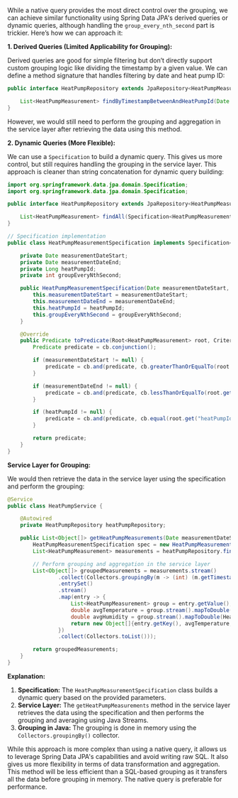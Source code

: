 While a native query provides the most direct control over the grouping, we can achieve similar functionality using Spring Data JPA's derived queries or dynamic queries, although handling the `group_every_nth_second` part is trickier. Here’s how we can approach it:

**1. Derived Queries (Limited Applicability for Grouping):**

Derived queries are good for simple filtering but don’t directly support custom grouping logic like dividing the timestamp by a given value. We can define a method signature that handles filtering by date and heat pump ID:

```java
public interface HeatPumpRepository extends JpaRepository<HeatPumpMeasurement, Long> {

    List<HeatPumpMeasurement> findByTimestampBetweenAndHeatPumpId(Date measurementDateStart, Date measurementDateEnd, Long heatPumpId);
}
```

However, we would still need to perform the grouping and aggregation in the service layer after retrieving the data using this method.

**2. Dynamic Queries (More Flexible):**

We can use a `Specification` to build a dynamic query. This gives us more control, but still requires handling the grouping in the service layer.  This approach is cleaner than string concatenation for dynamic query building:

```java
import org.springframework.data.jpa.domain.Specification;
import org.springframework.data.jpa.domain.Specification;

public interface HeatPumpRepository extends JpaRepository<HeatPumpMeasurement, Long> {

    List<HeatPumpMeasurement> findAll(Specification<HeatPumpMeasurement> spec);
}

// Specification implementation
public class HeatPumpMeasurementSpecification implements Specification<HeatPumpMeasurement> {

    private Date measurementDateStart;
    private Date measurementDateEnd;
    private Long heatPumpId;
    private int groupEveryNthSecond;

    public HeatPumpMeasurementSpecification(Date measurementDateStart, Date measurementDateEnd, Long heatPumpId, int groupEveryNthSecond) {
        this.measurementDateStart = measurementDateStart;
        this.measurementDateEnd = measurementDateEnd;
        this.heatPumpId = heatPumpId;
        this.groupEveryNthSecond = groupEveryNthSecond;
    }

    @Override
    public Predicate toPredicate(Root<HeatPumpMeasurement> root, CriteriaQuery<?> query, CriteriaBuilder cb) {
        Predicate predicate = cb.conjunction();

        if (measurementDateStart != null) {
            predicate = cb.and(predicate, cb.greaterThanOrEqualTo(root.get("timestamp"), measurementDateStart));
        }

        if (measurementDateEnd != null) {
            predicate = cb.and(predicate, cb.lessThanOrEqualTo(root.get("timestamp"), measurementDateEnd));
        }

        if (heatPumpId != null) {
            predicate = cb.and(predicate, cb.equal(root.get("heatPumpId"), heatPumpId));
        }

        return predicate;
    }
}
```

**Service Layer for Grouping:**

We would then retrieve the data in the service layer using the specification and perform the grouping:

```java
@Service
public class HeatPumpService {

    @Autowired
    private HeatPumpRepository heatPumpRepository;

    public List<Object[]> getHeatPumpMeasurements(Date measurementDateStart, Date measurementDateEnd, Long heatPumpId, int groupEveryNthSecond) {
        HeatPumpMeasurementSpecification spec = new HeatPumpMeasurementSpecification(measurementDateStart, measurementDateEnd, heatPumpId, groupEveryNthSecond);
        List<HeatPumpMeasurement> measurements = heatPumpRepository.findAll(spec);

        // Perform grouping and aggregation in the service layer
        List<Object[]> groupedMeasurements = measurements.stream()
                .collect(Collectors.groupingBy(m -> (int) (m.getTimestamp().getTime() / (groupEveryNthSecond * 1000L))) // group by time division
                .entrySet()
                .stream()
                .map(entry -> {
                    List<HeatPumpMeasurement> group = entry.getValue();
                    double avgTemperature = group.stream().mapToDouble(HeatPumpMeasurement::getTemperature).average().orElse(0.0);
                    double avgHumidity = group.stream().mapToDouble(HeatPumpMeasurement::getHumidity).average().orElse(0.0);
                    return new Object[]{entry.getKey(), avgTemperature, avgHumidity};
                })
                .collect(Collectors.toList()));

        return groupedMeasurements;
    }
}
```

**Explanation:**

1.  **Specification:** The `HeatPumpMeasurementSpecification` class builds a dynamic query based on the provided parameters.
2.  **Service Layer:** The `getHeatPumpMeasurements` method in the service layer retrieves the data using the specification and then performs the grouping and averaging using Java Streams.
3.  **Grouping in Java:** The grouping is done in memory using the `Collectors.groupingBy()` collector.

While this approach is more complex than using a native query, it allows us to leverage Spring Data JPA's capabilities and avoid writing raw SQL.  It also gives us more flexibility in terms of data transformation and aggregation. This method will be less efficient than a SQL-based grouping as it transfers all the data before grouping in memory. The native query is preferable for performance.